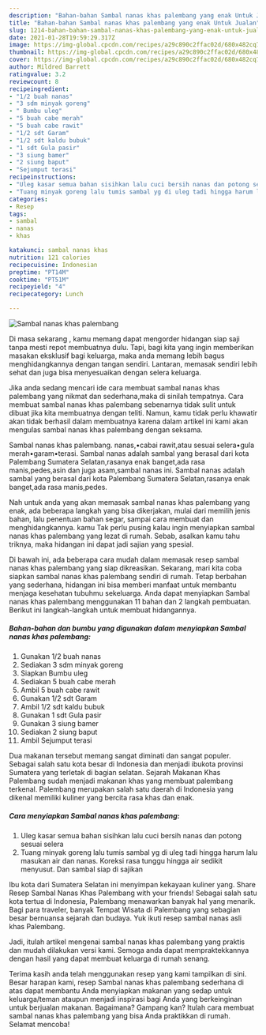 ```yaml
---
description: "Bahan-bahan Sambal nanas khas palembang yang enak Untuk Jualan"
title: "Bahan-bahan Sambal nanas khas palembang yang enak Untuk Jualan"
slug: 1214-bahan-bahan-sambal-nanas-khas-palembang-yang-enak-untuk-jualan
date: 2021-01-28T19:59:29.317Z
image: https://img-global.cpcdn.com/recipes/a29c890c2ffac02d/680x482cq70/sambal-nanas-khas-palembang-foto-resep-utama.jpg
thumbnail: https://img-global.cpcdn.com/recipes/a29c890c2ffac02d/680x482cq70/sambal-nanas-khas-palembang-foto-resep-utama.jpg
cover: https://img-global.cpcdn.com/recipes/a29c890c2ffac02d/680x482cq70/sambal-nanas-khas-palembang-foto-resep-utama.jpg
author: Mildred Barrett
ratingvalue: 3.2
reviewcount: 8
recipeingredient:
- "1/2 buah nanas"
- "3 sdm minyak goreng"
- " Bumbu uleg"
- "5 buah cabe merah"
- "5 buah cabe rawit"
- "1/2 sdt Garam"
- "1/2 sdt kaldu bubuk"
- "1 sdt Gula pasir"
- "3 siung bamer"
- "2 siung baput"
- "Sejumput terasi"
recipeinstructions:
- "Uleg kasar semua bahan sisihkan lalu cuci bersih nanas dan potong sesuai selera"
- "Tuang minyak goreng lalu tumis sambal yg di uleg tadi hingga harum lalu masukan air dan nanas. Koreksi rasa tunggu hingga air sedikit menyusut. Dan sambal siap di sajikan"
categories:
- Resep
tags:
- sambal
- nanas
- khas

katakunci: sambal nanas khas 
nutrition: 121 calories
recipecuisine: Indonesian
preptime: "PT14M"
cooktime: "PT51M"
recipeyield: "4"
recipecategory: Lunch

---
```



![Sambal nanas khas palembang](https://img-global.cpcdn.com/recipes/a29c890c2ffac02d/680x482cq70/sambal-nanas-khas-palembang-foto-resep-utama.jpg)

Di masa  sekarang , kamu memang dapat mengorder hidangan siap saji tanpa mesti repot membuatnya dulu. Tapi, bagi kita yang ingin memberikan masakan eksklusif bagi keluarga, maka anda memang lebih bagus menghidangkannya dengan tangan sendiri. Lantaran, memasak sendiri lebih sehat dan juga bisa menyesuaikan dengan selera keluarga.

Jika anda sedang mencari ide cara membuat sambal nanas khas palembang yang nikmat dan sederhana,maka di sinilah tempatnya. Cara membuat sambal nanas khas palembang  sebenarnya tidak sulit untuk dibuat jika kita membuatnya dengan teliti. Namun, kamu tidak perlu khawatir akan tidak berhasil dalam membuatnya 
karena dalam artikel ini kami akan mengulas sambal nanas khas palembang dengan seksama.  

Sambal nanas khas palembang. nanas,•cabai rawit,atau sesuai selera•gula merah•garam•terasi. Sambal nanas adalah sambal yang berasal dari kota Palembang Sumatera Selatan,rasanya enak banget,ada rasa manis,pedes,asin dan juga asam,sambal nanas ini. Sambal nanas adalah sambal yang berasal dari kota Palembang Sumatera Selatan,rasanya enak banget,ada rasa manis,pedes.

Nah untuk anda yang akan memasak sambal nanas khas palembang yang enak, ada beberapa langkah yang bisa dikerjakan, mulai dari memilih jenis bahan, lalu penentuan bahan segar, sampai cara membuat dan menghidangkannya. kamu Tak perlu pusing kalau ingin menyiapkan sambal nanas khas palembang yang lezat di rumah. Sebab, asalkan kamu  tahu triknya, maka hidangan ini dapat jadi sajian yang spesial.

Di bawah ini, ada beberapa cara mudah dalam memasak resep sambal nanas khas palembang yang siap dikreasikan. Sekarang, mari kita coba siapkan sambal nanas khas palembang sendiri di rumah. Tetap berbahan yang sederhana, hidangan ini bisa memberi manfaat untuk membantu menjaga kesehatan tubuhmu sekeluarga. Anda dapat menyiapkan Sambal nanas khas palembang menggunakan 11 bahan dan 2 langkah pembuatan. Berikut ini langkah-langkah untuk membuat hidangannya.

<!--inarticleads1-->

##### Bahan-bahan dan bumbu yang digunakan dalam menyiapkan Sambal nanas khas palembang:

1. Gunakan 1/2 buah nanas
1. Sediakan 3 sdm minyak goreng
1. Siapkan  Bumbu uleg
1. Sediakan 5 buah cabe merah
1. Ambil 5 buah cabe rawit
1. Gunakan 1/2 sdt Garam
1. Ambil 1/2 sdt kaldu bubuk
1. Gunakan 1 sdt Gula pasir
1. Gunakan 3 siung bamer
1. Sediakan 2 siung baput
1. Ambil Sejumput terasi


Dua makanan tersebut memang sangat diminati dan sangat populer. Sebagai salah satu kota besar di Indonesia dan menjadi ibukota provinsi Sumatera yang terletak di bagian selatan. Sejarah Makanan Khas Palembang sudah menjadi makanan khas yang membuat palembang terkenal. Palembang merupakan salah satu daerah di Indonesia yang dikenal memiliki kuliner yang bercita rasa khas dan enak. 

<!--inarticleads2-->

##### Cara menyiapkan Sambal nanas khas palembang:

1. Uleg kasar semua bahan sisihkan lalu cuci bersih nanas dan potong sesuai selera
1. Tuang minyak goreng lalu tumis sambal yg di uleg tadi hingga harum lalu masukan air dan nanas. Koreksi rasa tunggu hingga air sedikit menyusut. Dan sambal siap di sajikan


Ibu kota dari Sumatera Selatan ini menyimpan kekayaan kuliner yang. Share Resep Sambal Nanas Khas Palembang with your friends! Sebagai salah satu kota tertua di Indonesia, Palembang menawarkan banyak hal yang menarik. Bagi para traveler, banyak Tempat Wisata di Palembang yang sebagian besar bernuansa sejarah dan budaya. Yuk ikuti resep sambal nanas asli khas Palembang. 

Jadi, itulah artikel mengenai  sambal nanas khas palembang  yang praktis dan mudah dilakukan versi kami. Semoga anda dapat mempraktekkannya dengan hasil yang dapat membuat keluarga di rumah senang. 

Terima kasih anda telah menggunakan resep yang kami tampilkan di sini. Besar harapan kami, resep  Sambal nanas khas palembang sederhana di atas dapat membantu Anda menyiapkan makanan yang sedap untuk keluarga/teman ataupun menjadi inspirasi bagi Anda yang berkeinginan untuk berjualan makanan. Bagaimana? Gampang kan? Itulah cara membuat sambal nanas khas palembang yang bisa Anda praktikkan di rumah. Selamat mencoba!

